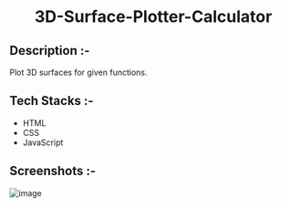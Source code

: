 # <p align="center">3D-Surface-Plotter-Calculator</p>

## Description :-

Plot 3D surfaces for given functions.

## Tech Stacks :-

- HTML
- CSS
- JavaScript

## Screenshots :-

![image](https://github.com/Rakesh9100/CalcDiverse/assets/154527778/c0fbea8c-e067-4d58-bc85-55db1f1d257c)
